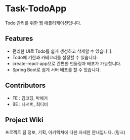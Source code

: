 # Task-TodoApp


Todo 관리를 위한 웹 애플리케이션입니다.

## Features

- 편리한 UI로 Todo를 쉽게 생성하고 삭제할 수 있습니다.
- Todo에 기한과 카테고리를 설정할 수 있습니다.
- create-react-app으로 간편한 번들링과 배포가 가능합니다.
- Spring Boot로 쉽게 서버 배포를 할 수 있습니다.

## Contributors

- FE : 김코딩, 박해커
- BE : 나서버, 최디비

## Project Wiki

프로젝트 팀 정보, 기획, 아키텍쳐에 다한 자세한 안내입니다.
(링크)

